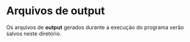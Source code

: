 # Arquivos de output
Os arquivos de __output__ gerados durante a execução do programa serão salvos neste diretório.